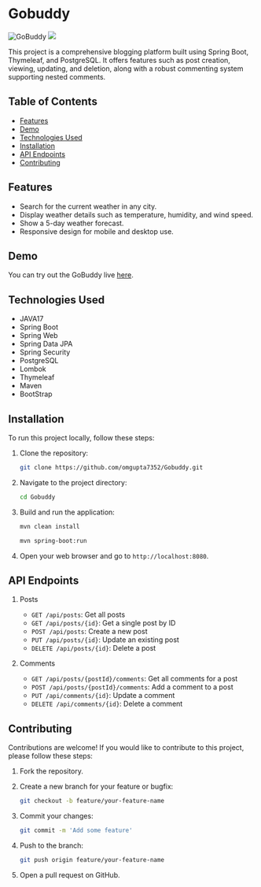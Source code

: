 # Gobuddy

![GoBuddy](ime1.png)
![](ime2.png)

This project is a comprehensive blogging platform built using Spring Boot, Thymeleaf, and PostgreSQL. It offers features such as post creation, viewing, updating, and deletion, along with a robust commenting system supporting nested comments.

## Table of Contents

- [Features](#features)
- [Demo](#demo)
- [Technologies Used](#technologies-used)
- [Installation](#installation)
- [API Endpoints](#api-endpoints)
- [Contributing](#contributing)

## Features

- Search for the current weather in any city.
- Display weather details such as temperature, humidity, and wind speed.
- Show a 5-day weather forecast.
- Responsive design for mobile and desktop use.

## Demo

You can try out the GoBuddy live [here](https://gobuddy-x79s.onrender.com/).

## Technologies Used

- JAVA17
- Spring Boot
- Spring Web
- Spring Data JPA
- Spring Security
- PostgreSQL
- Lombok
- Thymeleaf
- Maven
- BootStrap

## Installation

To run this project locally, follow these steps:

1. Clone the repository:

    ```bash
    git clone https://github.com/omgupta7352/Gobuddy.git
    ```

2. Navigate to the project directory:

    ```bash
    cd Gobuddy
    ```


3. Build and run the application:

    ```bash
    mvn clean install
    ```

    ```bash
    mvn spring-boot:run
    ```
    

4. Open your web browser and go to `http://localhost:8080`.

## API Endpoints

1. Posts
   - `GET /api/posts`: Get all posts
   - `GET /api/posts/{id}`: Get a single post by ID
   - `POST /api/posts`: Create a new post
   - `PUT /api/posts/{id}`: Update an existing post
   - `DELETE /api/posts/{id}`: Delete a post

2. Comments
   - `GET /api/posts/{postId}/comments`: Get all comments for a post
   - `POST /api/posts/{postId}/comments`: Add a comment to a post
   - `PUT /api/comments/{id}`: Update a comment
   - `DELETE /api/comments/{id}`: Delete a comment


## Contributing

Contributions are welcome! If you would like to contribute to this project, please follow these steps:

1. Fork the repository.
2. Create a new branch for your feature or bugfix:

    ```bash
    git checkout -b feature/your-feature-name
    ```

3. Commit your changes:

    ```bash
    git commit -m 'Add some feature'
    ```

4. Push to the branch:

    ```bash
    git push origin feature/your-feature-name
    ```

5. Open a pull request on GitHub.
  
